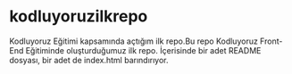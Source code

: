 # kodluyoruzilkrepo
Kodluyoruz Eğitimi kapsamında açtığım ilk repo.Bu repo Kodluyoruz Front-End Eğitiminde oluşturduğumuz ilk repo. İçerisinde bir adet README dosyası, bir adet de index.html barındırıyor.
